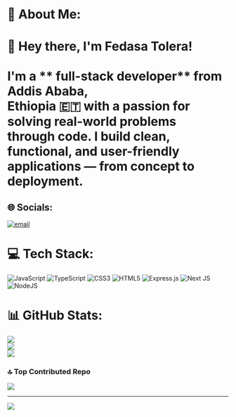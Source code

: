 # 💫 About Me:
# 👋 Hey there, I'm Fedasa Tolera!<br><br>I'm a ** full-stack developer** from Addis Ababa, <br>Ethiopia 🇪🇹 with a passion for solving real-world problems <br>through code. I build clean, functional, and user-friendly <br>applications — from concept to deployment.<br>


## 🌐 Socials:
[![email](https://img.shields.io/badge/Email-D14836?logo=gmail&logoColor=white)](mailto:ft.tolera@gmail.com) 

# 💻 Tech Stack:
![JavaScript](https://img.shields.io/badge/javascript-%23323330.svg?style=for-the-badge&logo=javascript&logoColor=%23F7DF1E) ![TypeScript](https://img.shields.io/badge/typescript-%23007ACC.svg?style=for-the-badge&logo=typescript&logoColor=white) ![CSS3](https://img.shields.io/badge/css3-%231572B6.svg?style=for-the-badge&logo=css3&logoColor=white) ![HTML5](https://img.shields.io/badge/html5-%23E34F26.svg?style=for-the-badge&logo=html5&logoColor=white) ![Express.js](https://img.shields.io/badge/express.js-%23404d59.svg?style=for-the-badge&logo=express&logoColor=%2361DAFB) ![Next JS](https://img.shields.io/badge/Next-black?style=for-the-badge&logo=next.js&logoColor=white) ![NodeJS](https://img.shields.io/badge/node.js-6DA55F?style=for-the-badge&logo=node.js&logoColor=white)
# 📊 GitHub Stats:
![](https://github-readme-stats.vercel.app/api?username=fedasa-t&theme=dark&hide_border=true&include_all_commits=true&count_private=false)<br/>
![](https://nirzak-streak-stats.vercel.app/?user=fedasa-t&theme=dark&hide_border=true)<br/>
![](https://github-readme-stats.vercel.app/api/top-langs/?username=fedasa-t&theme=dark&hide_border=true&include_all_commits=true&count_private=false&layout=compact)

### 🔝 Top Contributed Repo
![](https://github-contributor-stats.vercel.app/api?username=fedasa-t&limit=5&theme=dark&combine_all_yearly_contributions=true)

---
[![](https://visitcount.itsvg.in/api?id=fedasa-t&icon=0&color=0)](https://visitcount.itsvg.in)

<!-- Proudly created with GPRM ( https://gprm.itsvg.in ) -->

